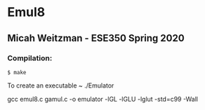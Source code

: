 # Emul8
## Micah Weitzman - ESE350 Spring 2020

### Compilation:
```
$ make
```
To create an executable ~
./Emulator <GAME>

gcc emul8.c gamul.c -o emulator -lGL -lGLU -lglut -std=c99 -Wall
